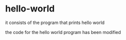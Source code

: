 # hello-world
it consists of the program that prints hello world

the code for the hello world program has been modified
